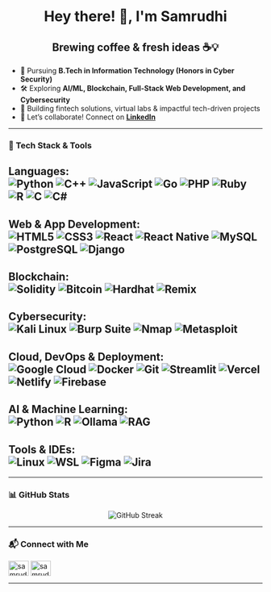 <h1 align="center">Hey there! 👋, I'm Samrudhi</h1>

<h2 align="center">Brewing coffee & fresh ideas ☕💡</h2>

- 🌱 Pursuing **B.Tech in Information Technology (Honors in Cyber Security)**  
- 🛠️ Exploring **AI/ML, Blockchain, Full-Stack Web Development, and Cybersecurity**  
- 🚀 Building fintech solutions, virtual labs & impactful tech-driven projects  
- 🤝 Let’s collaborate! Connect on **[LinkedIn](https://linkedin.com/in/samrudhi-b)**  

---

### 🔧 Tech Stack & Tools  

**Languages:**  
![Python](https://img.shields.io/badge/Python-3776AB?style=for-the-badge&logo=python&logoColor=white)
![C++](https://img.shields.io/badge/C++-00599C?style=for-the-badge&logo=cplusplus&logoColor=white)
![JavaScript](https://img.shields.io/badge/JavaScript-F7DF1E?style=for-the-badge&logo=javascript&logoColor=black)
![Go](https://img.shields.io/badge/Go-00ADD8?style=for-the-badge&logo=go&logoColor=white)
![PHP](https://img.shields.io/badge/PHP-777BB4?style=for-the-badge&logo=php&logoColor=white)
![Ruby](https://img.shields.io/badge/Ruby-CC342D?style=for-the-badge&logo=ruby&logoColor=white)
![R](https://img.shields.io/badge/R-276DC3?style=for-the-badge&logo=r&logoColor=white)
![C](https://img.shields.io/badge/C-A8B9CC?style=for-the-badge&logo=c&logoColor=black)
![C#](https://img.shields.io/badge/C%23-239120?style=for-the-badge&logo=c-sharp&logoColor=white)
---

**Web & App Development:**   
![HTML5](https://img.shields.io/badge/HTML5-E34F26?style=for-the-badge&logo=html5&logoColor=white)
![CSS3](https://img.shields.io/badge/CSS3-1572B6?style=for-the-badge&logo=css3&logoColor=white)
![React](https://img.shields.io/badge/React-61DAFB?style=for-the-badge&logo=react&logoColor=black)
![React Native](https://img.shields.io/badge/React%20Native-61DAFB?style=for-the-badge&logo=react&logoColor=black)
![MySQL](https://img.shields.io/badge/MySQL-4479A1?style=for-the-badge&logo=mysql&logoColor=white)
![PostgreSQL](https://img.shields.io/badge/PostgreSQL-4169E1?style=for-the-badge&logo=postgresql&logoColor=white)
![Django](https://img.shields.io/badge/Django-092E20?style=for-the-badge&logo=django&logoColor=white)
---

**Blockchain:**  
![Solidity](https://img.shields.io/badge/Solidity-363636?style=for-the-badge&logo=solidity&logoColor=white)
![Bitcoin](https://img.shields.io/badge/Bitcoin-F7931A?style=for-the-badge&logo=bitcoin&logoColor=white)
![Hardhat](https://img.shields.io/badge/Hardhat-FFA500?style=for-the-badge&logo=ethereum&logoColor=black)
![Remix](https://img.shields.io/badge/Remix-000000?style=for-the-badge&logo=remix&logoColor=white)
---

**Cybersecurity:**   
![Kali Linux](https://img.shields.io/badge/Kali%20Linux-557C94?style=for-the-badge&logo=kali-linux&logoColor=white) 
![Burp Suite](https://img.shields.io/badge/Burp%20Suite-FF6600?style=for-the-badge&logo=burp-suite&logoColor=white) 
![Nmap](https://img.shields.io/badge/Nmap-000000?style=for-the-badge&logo=nmap&logoColor=white) 
![Metasploit](https://img.shields.io/badge/Metasploit-122E3A?style=for-the-badge&logo=metasploit&logoColor=white)
---

**Cloud, DevOps & Deployment:**  
![Google Cloud](https://img.shields.io/badge/Google%20Cloud-4285F4?style=for-the-badge&logo=google-cloud&logoColor=white)
![Docker](https://img.shields.io/badge/Docker-2496ED?style=for-the-badge&logo=docker&logoColor=white)
![Git](https://img.shields.io/badge/Git-F05032?style=for-the-badge&logo=git&logoColor=white)
![Streamlit](https://img.shields.io/badge/Streamlit-FF4B4B?style=for-the-badge&logo=streamlit&logoColor=white)
![Vercel](https://img.shields.io/badge/Vercel-000000?style=for-the-badge&logo=vercel&logoColor=white)
![Netlify](https://img.shields.io/badge/Netlify-00C7B7?style=for-the-badge&logo=netlify&logoColor=white)
![Firebase](https://img.shields.io/badge/Firebase-FFCA28?style=for-the-badge&logo=firebase&logoColor=black)
---

**AI & Machine Learning:**  
![Python](https://img.shields.io/badge/Python-3776AB?style=for-the-badge&logo=python&logoColor=white) 
![R](https://img.shields.io/badge/R-276DC3?style=for-the-badge&logo=r&logoColor=white) 
![Ollama](https://img.shields.io/badge/Ollama-000000?style=for-the-badge&logo=ollama&logoColor=white) 
![RAG](https://img.shields.io/badge/RAG-4B0082?style=for-the-badge&logo=docsify&logoColor=white)
---

**Tools & IDEs:**  
![Linux](https://img.shields.io/badge/Linux-FCC624?style=for-the-badge&logo=linux&logoColor=black) 
![WSL](https://img.shields.io/badge/WSL-4E4E4E?style=for-the-badge&logo=windows-terminal&logoColor=white) 
![Figma](https://img.shields.io/badge/Figma-F24E1E?style=for-the-badge&logo=figma&logoColor=white) 
![Jira](https://img.shields.io/badge/Jira-0052CC?style=for-the-badge&logo=jira&logoColor=white)
---
<!--**Tools & IDEs:** -->
---

### 📊 GitHub Stats  
<p align="center">
  <img src="https://github-readme-streak-stats.herokuapp.com/?user=elysian0987&theme=tokyonight" alt="GitHub Streak" />
</p>

---

### 📬 Connect with Me  
<a href="https://linkedin.com/in/samrudhi-b" target="blank"><img align="center" src="https://raw.githubusercontent.com/rahuldkjain/github-profile-readme-generator/master/src/images/icons/Social/linked-in-alt.svg" alt="samrudhi b" height="30" width="40" /></a>
<a href="https://www.hackerrank.com/samrudhi_b" target="blank"><img align="center" src="https://raw.githubusercontent.com/rahuldkjain/github-profile-readme-generator/master/src/images/icons/Social/hackerrank.svg" alt="samrudhi b" height="30" width="40" /></a>

---
